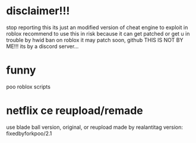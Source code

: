 # disclaimer!!!
stop reporting this its just an modified version of cheat engine to exploit in roblox
recommend to use this in risk because it can get patched or get u in trouble by hwid ban on roblox
it may patch soon, github THIS IS NOT BY ME!!! its by a discord server...

# funny
poo roblox scripts

# netflix ce reupload/remade
use blade ball version, original, or reupload
made by realantitag
version: fixedbyforkpoo/2.1
